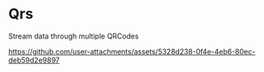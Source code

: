 # Qrs

Stream data through multiple QRCodes

https://github.com/user-attachments/assets/5328d238-0f4e-4eb6-80ec-deb59d2e9897
